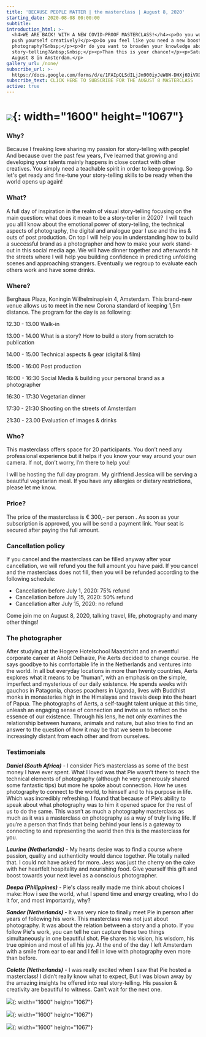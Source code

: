 ```yaml
---
title: 'BECAUSE PEOPLE MATTER | the masterclass | August 8, 2020'
starting_date: 2020-08-08 00:00:00
subtitle:
introduction_html: >-
  <h4>WE ARE BACK! WITH A NEW COVID-PROOF MASTERCLASS!</h4><p>Do you want to
  push yourself creatively?</p><p>Do you feel like you need a new boost in your
  photography?&nbsp;</p><p>Or do you want to broaden your knowledge about visual
  story-telling?&nbsp;&nbsp;</p><p>Than this is your chance!</p><p>Saturday
  August 8 in Amsterdam.</p>
gallery_url: /none/
subscribe_url: >-
  https://docs.google.com/forms/d/e/1FAIpQLSdILjJm900iyJeW8W-DHXj6DiVX0-7gc1Sbu8NaaLdYH9ieMA/viewform
subscribe_text: CLICK HERE TO SUBSCRIBE FOR THE AUGUST 8 MASTERCLASS
active: true
---
```


# ![](/uploads/2g2a9064.jpg){: width="1600" height="1067"}

### Why?

Because I freaking love sharing my passion for story-telling with people\! And because over the past few years, I've learned that growing and developing your talents mainly happens in close contact with other creatives. You simply need a teachable spirit in order to keep growing. So let's get ready and fine-tune your story-telling skills to be ready when the world opens up again\!&nbsp;

### What?

A full day of inspiration in the realm of visual story-telling focusing on the main question: what does it mean to be a story-teller in 2020?&nbsp; I will teach you all I know about the emotional power of story-telling, the technical aspects of photography, the digital and analogue gear I use and the ins & outs of post production. On top I will help you in understanding how to build a successful brand as a photographer and how to make your work stand-out in this social media age. We will have dinner together and afterwards hit the streets where I will help you building confidence in predicting unfolding scenes and approaching strangers. Eventually we regroup to evaluate each others work and have some drinks.&nbsp;

### Where?

Berghaus Plaza, Koningin Wilhelminaplein 4, Amsterdam. This brand-new venue allows us to meet in the new Corona standard of keeping 1,5m distance. The program for the day is as following:

12\.30 - 13.00 Walk-in

13\.00 - 14.00 What is a story? How to build a story from scratch to publication

14\.00 - 15.00 Technical aspects & gear (digital & film)

15:00 - 16:00 Post production

16:00 - 16:30 Social Media & building your personal brand as a photographer&nbsp;

16:30 - 17:30 Vegetarian dinner&nbsp;

17:30 - 21:30 Shooting on the streets of Amsterdam

21:30 - 23.00 Evaluation of images & drinks&nbsp;

### Who?

This masterclass offers space for 20 participants. You don’t need any professional experience but it helps if you know your way around your own camera. If not, don’t worry, I’m there to help you\!&nbsp;

I will be hosting the full day program. My girlfriend Jessica will be serving a beautiful vegetarian meal. If you have any allergies or dietary restrictions, please let me know.&nbsp;

### Price?

The price of the masterclass is € 300,- per person . As soon as your subscription is approved, you will be send a payment link. Your seat is secured after paying the full amount.&nbsp;

### Cancellation policy

If you cancel and the masterclass can be filled anyway after your cancellation, we will refund you the full amount you have paid. If you cancel and the masterclass does not fill, then you will be refunded according to the following schedule:

* Cancellation before July 1, 2020: 75% refund
* Cancellation before July 15, 2020: 50% refund
* Cancellation after July 15, 2020: no refund

Come join me on August 8, 2020, talking travel, life, photography and many other things\!

### The photographer

After studying at the Hogere Hotelschool Maastricht and an eventful corporate career at Ahold Delhaize, Pie Aerts decided to change course. He says goodbye to his comfortable life in the Netherlands and ventures into the world. In all but everyday locations in more than twenty countries, Aerts explores what it means to be "human", with an emphasis on the simple, imperfect and mysterious of our daily existence. He spends weeks with gauchos in Patagonia, chases poachers in Uganda, lives with Buddhist monks in monasteries high in the Himalayas and travels deep into the heart of Papua. The photographs of Aerts, a self-taught talent unique at this time, unleash an engaging sense of connection and invite us to reflect on the essence of our existence. Through his lens, he not only examines the relationship between humans, animals and nature, but also tries to find an answer to the question of how it may be that we seem to become increasingly distant from each other and from ourselves.

### Testimonials&nbsp;

***Daniel (South Africa)*** - I consider Pie’s masterclass as some of the best money I have ever spent. What I loved was that Pie wasn’t there to teach the technical elements of photography (although he very generously shared some fantastic tips) but more he spoke about connection. How he uses photography to connect to the world, to himself and to his purpose in life. Which was incredibly refreshing. I found that because of Pie’s ability to speak about what photography was to him it opened space for the rest of us to do the same. This wasn’t as much a photography masterclass as much as it was a masterclass on photography as a way of truly living life. If you’re a person that finds that being behind your lens is a gateway to connecting to and representing the world then this is the masterclass for you.&nbsp;

***Laurine (Netherlands)*** - My hearts desire was to find a course where passion, quality and authenticity would dance together. Pie totally nailed that. I could not have asked for more. Jess was just the cherry on the cake with her heartfelt hospitality and nourishing food. Give yourself this gift and boost towards your next level as a conscious photographer.&nbsp;

***Deepa (Philippines)*** - Pie's class really made me think about choices I make: How i see the world, what I spend time and energy creating, who I do it for, and most importantly, why?

***Sander (Netherlands) -***&nbsp;It was very nice to finally meet Pie in person after years of following his work. This masterclass was not just about photography. It was about the relation between a story and a photo. If you follow Pie's work, you can tell he can capture these two things simultaneously in one beautiful shot. Pie shares his vision, his wisdom, his true opinion and most of all his joy. At the end of the day I left Amsterdam with a smile from ear to ear and I fell in love with photography even more than before.

***Colette (Netherlands)*** - I was really excited when I saw that Pie hosted a masterclass\! I didn’t really know what to expect, But I was blown away by the amazing insights he offered into real story-telling. His passion & creativity are beautiful to witness. Can’t wait for the next one.

![](/uploads/2g2a5538.jpg){: width="1600" height="1067"}

![](/uploads/2g2a9720-1.jpg){: width="1600" height="1067"}

![](/uploads/2g2a0960a-2aaaa-1.jpg){: width="1600" height="1067"}